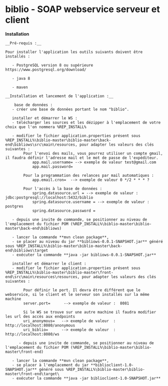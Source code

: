 # biblio - SOAP webservice serveur et client

__Installation__

    __Pré-requis :__
    
    Pour installer l'application les outils suivants doivent être installés :
  
       - PostgreSQL version 8 ou supérieure https://www.postgresql.org/download/
    
       - java 8
       
       - maven
  
    __Installation et lancement de l'application :__
    
        base de données :
       - créer une base de données portant le nom "biblio".
       
       installer et démarrer le WS :  
       - télécharger les sources et les dézipper à l'emplacement de votre choix que l'on nommera %REP_INSTALL%
       
       - modifier le fichier application.properties présent sous %REP_INSTALL%\biblio-master\biblio-master\back-end\bibliows\src\main\resources, pour adapter les valeurs des clés suivantes :
            Pour l'envoi des mails, vous pourrez utiliser un compte gmail, il faudra définir l'adresse mail et le mot de passe de l'expéditeur.
                app.mail.username= --> exemple de valeur test@gmail.com
                app.mail.password=
            
            Pour la programmation des relances par mail automatiques :
                app.email.cron=  --> exemple de valeur 0 */2 * * * ?
            
            Pour l'accès à la base de données :
                spring.datasource.url = --> exemple de valeur :  jdbc:postgresql://localhost:5432/biblio
                spring.datasource.username = --> exemple de valeur :  postgres
                spring.datasource.password = 
       
       - depuis une invite de commande, se positionner au niveau de l'emplacement du fichier POM (%REP_INSTALL%\biblio-master\biblio-master\back-end\bibliows)
       
       - lancer la commande **mvn clean package**, 
       - se placer au niveau du jar **bibliows-0.0.1-SNAPSHOT.jar** généré sous %REP_INSTALL%\biblio-master\biblio-master\back-end\bibliows\target
       - exécuter la commande **java -jar bibliows-0.0.1-SNAPSHOT.jar**
       
       installer et démarrer le client :
       - modifier le fichier application.properties présent sous %REP_INSTALL%\biblio-master\biblio-master\front-end\src\main\resources\resources, pour adapter les valeurs des clés suivantes :
            
            Pour définir le port. Il devra être différent que le webservice, si le client et le serveur son installés sur la même machine
            server.port=      --> exemple de valeur :  8081
            
            Si le WS se trouve sur une autre machine il faudra modifier les url des accès aux endpoints
            uri_anonymous=   --> exemple de valeur  : http://localhost:8080/anonymous
            uri_biblio=      --> exemple de valeur  :  http://localhost:8080/ws
            
          - depuis une invite de commande, se positionner au niveau de l'emplacement du fichier POM (%REP_INSTALL%\biblio-master\biblio-master\front-end)
       
       - lancer la commande **mvn clean package**, 
       - se placer à l'emplacement du jar **biblioclient-1.0-SNAPSHOT.jar** généré sous %REP_INSTALL%\biblio-master\biblio-master\front-end\target\
       - exécuter la commande **java -jar biblioclient-1.0-SNAPSHOT.jar**
       
